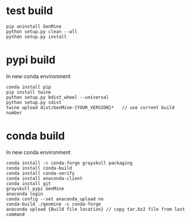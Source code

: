 # test build
```
pip uninstall GenMine
python setup.py clean --all
python setup.py install
```
# pypi build
In new conda environment
```
conda install pip
pip install twine
python setup.py bdist_wheel --universal
python setup.py sdist
twine upload dist/GenMine-{YOUR_VERSION}* 	// use current build number
```
# conda build
In new conda environment
```
conda install -c conda-forge grayskull packaging
conda install conda-build
conda install conda-verify
conda install anaconda-client
conda install git
grayskull pypi GenMine
anaconda login
conda config --set anaconda_upload no
conda-build ./genmine -c conda-forge
anaconda upload {Build file location} // copy tar.bz2 file from last command
```
